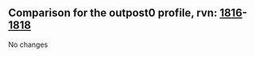 ## Comparison for the outpost0 profile, rvn: [1816](https://github.com/PRO100KatYT/FortniteProfileRevisions/tree/main/profiles/outpost0/1816%20outpost0.json)-[1818](https://github.com/PRO100KatYT/FortniteProfileRevisions/tree/main/profiles/outpost0/1818%20outpost0.json)

No changes
